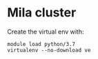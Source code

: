 # Mila cluster

Create the virtual env with:

    module load python/3.7
    virtualenv --no-download ve

